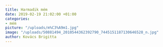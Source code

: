 ```yaml
---
title: Harmadik mém
date: 2019-02-19 21:02:00 +01:00
categories:
- mém
picture: "/uploads/m%C3%A9m1.jpg"
image: "/uploads/50881494_2010544362392790_7445151187130646528_n.jpg"
author: Kovács Brigitta
---
```


